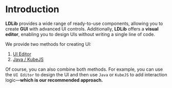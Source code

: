 # Introduction

**LDLib** provides a wide range of ready-to-use components, allowing you to create **GUI** with advanced UI controls. Additionally, **LDLib** offers a **visual editor**, enabling you to design UIs without writing a single line of code.  

We provide two methods for creating UI:  

1. [UI Editor](ui_editor/index.md)  
2. [Java / KubeJS](code/index.md)  

Of course, you can also combine both methods. For example, you can use the `UI Editor` to design the UI and then use `Java` or `KubeJS` to add interaction logic—**which is our recommended approach.**